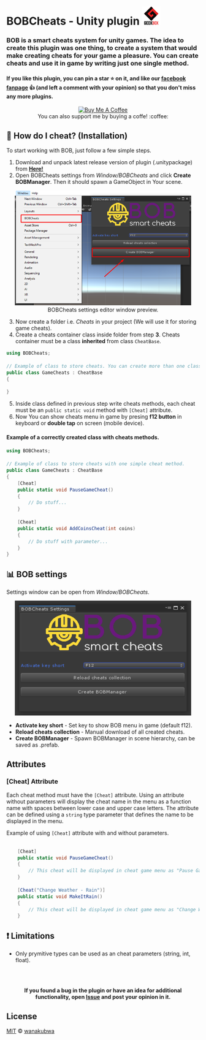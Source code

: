 # BOBCheats - Unity plugin ![GeekBox Logo](https://github.com/wanakubwa/GeekBox-Unity-Game.Area51/blob/master/Game_Images/48x48_Logo.png)
### BOB is a smart cheats system for unity games. The idea to create this plugin was one thing, to create a system that would make creating cheats for your game a pleasure. You can create cheats and use it in game by writing just one single method.

#### If you like this plugin, you can pin a star :star: on it, and like our [**facebook fanpage**](https://www.facebook.com/GeekBox-109186153819085) :thumbsup: (and left a comment with your opinion) so that you don't miss any more plugins.

<p align="center"> <a href="https://www.buymeacoffee.com/wanakubwa" target="_blank"><img src="https://www.buymeacoffee.com/assets/img/custom_images/orange_img.png" alt="Buy Me A Coffee" style="height: 41px !important;width: 174px !important;box-shadow: 0px 3px 2px 0px rgba(190, 190, 190, 0.5) !important;-webkit-box-shadow: 0px 3px 2px 0px rgba(190, 190, 190, 0.5) !important;" ></a>
    <br />
  You can also support me by buying a coffe! :coffee:
</p>

## :floppy_disk: How do I cheat? (Installation)
To start working with BOB, just follow a few simple steps.
1. Download and unpack latest release version of plugin (.unitypackage) from [**Here!**](https://github.com/wanakubwa/BOBCheats/releases)
2. Open BOBCheats settings from *Window/BOBCheats* and click **Create BOBManager**. Then it should spawn a GameObject in Your scene.
<p align="center">
  <img width="460" height="300" src="https://github.com/wanakubwa/BOBCheats/blob/master/Graphic/BOB_Settings_spawn.png">
  <br />
  BOBCheats settings editor window preview.
</p>

3. Now create a folder i.e. *Cheats* in your project (We will use it for storing game cheats).
4. Create a cheats container class inside folder from step **3**. Cheats container must be a class **inherited** from class `CheatBase`.
```csharp
using BOBCheats;

// Example of class to store cheats. You can create more than one class.
public class GameCheats : CheatBase
{

}
```
5. Inside class defined in previous step write cheats methods, each cheat must be an `public static void` method with `[Cheat]` attribute.
6. Now You can show cheats menu in game by presing **f12 button** in keyboard or **double tap** on screen (mobile device).

#### Example of a correctly created class with cheats methods.
```csharp
using BOBCheats;

// Example of class to store cheats with one simple cheat method.
public class GameCheats : CheatBase
{
    [Cheat]
    public static void PauseGameCheat()
    {
        // Do stuff...
    }
    
    [Cheat]
    public static void AddCoinsCheat(int coins)
    {
        // Do stuff with parameter...
    }
}
```

## :bar_chart: BOB settings

Settings window can be open from *Window/BOBCheats*.
<p align="center">
  <img width="460" height="300" src="https://github.com/wanakubwa/BOBCheats/blob/master/Graphic/BOB_Settings_show.png">
</p>

- **Activate key short** - Set key to show BOB menu in game (default f12).
- **Reload cheats collection** - Manual download of all created cheats.
- **Create BOBManager** - Spawn BOBManager in scene hierarchy, can be saved as .prefab.

## Attributes

### [Cheat] Attribute
Each cheat method must have the `[Cheat]` attribute. Using an attribute without parameters will display the cheat name in the menu as a function name with spaces between lower case and upper case letters. The attribute can be defined using a `string` type parameter that defines the name to be displayed in the menu.

Example of using `[Cheat]` attribute with and without parameters.
```csharp

    [Cheat]
    public static void PauseGameCheat()
    {
        // This cheat will be displayed in cheat game menu as "Pause Game Cheat".
    }
    
    [Cheat("Change Weather - Rain")]
    public static void MakeItRain()
    {
        // This cheat will be displayed in cheat game menu as "Change Weather - Rain".
    }
```

## :exclamation: Limitations

- Only prymitive types can be used as an cheat parameters (string, int, float).

<br></br>
<p align="center"><strong> If you found a bug in the plugin or have an idea for additional functionality, open <a href="https://github.com/wanakubwa/BOBCheats/issues">Issue</a> and post your opinion in it.</strong>
</p>

## License

[MIT][mit] © [wanakubwa][author]

[mit]:      http://opensource.org/licenses/MIT
[author]:   http://github.com/wanakubwa
[issue-link]: https://github.com/wanakubwa/BOBCheats/issues
